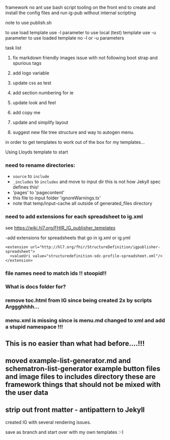 framework  no ant
use bash script tooling on the front end to create and install the
config files and run ig-pub without internal scripting

note to use publish.sh

to use load template use -l parameter
to use local (test) template use -u parameter
to use loaded template no -l or -u parameters

task list

1. fix markdown friendly images
 issue with not following boot strap and spurious tags

1. add logo variable
1. update css as test
2. add section numbering for ie
3. update look and feel
4. add copy me
5. update and simplify layout
6. suggest new file tree structure and way to autogen menu.


in order to get templates to work out of the box for my templates...

Using Lloyds template to start

### need to rename directories:

- `source` to `include`
- `_includes` to `includes` and move to input dir  this is not how Jekyll spec defines this!
- 'pages' to 'pagecontent'
- this file to input folder 'ignoreWarnings.tx'
- note that temp/input-cache all outside of generated_files directory

### need to add extensions for each spreadsheet to ig.xml

  see https://wiki.hl7.org/FHIR_IG_publisher_templates

 -add extensions for spreadsheets that go in ig.xml or ig.yml
~~~
<extension url="http://hl7.org/fhir/StructureDefinition/igpublisher-spreadsheet">
  <valueUri value="structuredefinition-sdc-profile-spreadsheet.xml"/>
</extension>
~~~

### file names need to match ids !!  stoopid!!

### What is docs folder for?

### remove toc.html from IG since being created 2x by scripts Arggghhhh...

### menu.xml is missing since is menu.md  changed to xml  and add a stupid namespace !!!

## This is no easier than what had before....!!!

## moved example-list-generator.md and schematron-list-generator example button files and image files to includes directory  these are framework things that should not be mixed with the user data

## strip out front matter - antipattern to Jekyll

created IG with several rendering issues.

save as branch and start over with my own templates :-)
